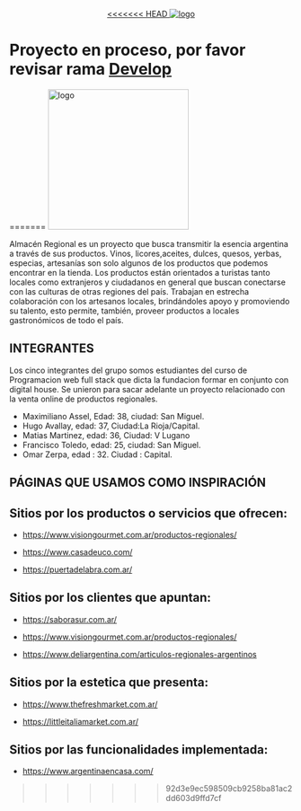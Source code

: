 <p align="center">
  <a href=https://github.com/kinglobe/grupo_4_almacenRegional>
<<<<<<< HEAD
    <img src=https://github.com/kinglobe/grupo_4_almacenRegional/blob/ee540ae599a84a666455ff5c4059520bf7a71cf9/wireframes/logoAlmacen.png alt="logo">
  </a>
</p>

# Proyecto en proceso, por favor revisar rama [Develop](https://github.com/kinglobe/grupo_4_almacenRegional/tree/develop)
=======
    <img src=https://github.com/kinglobe/grupo_4_almacenRegional/blob/ee540ae599a84a666455ff5c4059520bf7a71cf9/wireframes/logoAlmacen.png alt="logo" width="250" height="250">
  </a>
</p>

Almacén Regional es un proyecto que busca transmitir la esencia argentina a través de sus productos. Vinos, licores,aceites, dulces, quesos, yerbas, especias, artesanías son solo algunos de los productos que podemos encontrar en la tienda.
Los productos están orientados a turistas tanto locales como extranjeros y ciudadanos en general que buscan conectarse con las culturas de otras regiones del país.
Trabajan en estrecha colaboración con los artesanos locales, brindándoles apoyo y promoviendo su talento, esto permite, también, proveer productos a locales gastronómicos de todo el país.

## INTEGRANTES
Los cinco integrantes del grupo somos estudiantes del curso de Programacion web full stack que dicta la fundacion formar en conjunto con digital house. Se unieron para sacar adelante un proyecto relacionado con la venta online de productos regionales.

- Maximiliano Assel, Edad: 38, ciudad: San Miguel.
- Hugo Avallay, edad: 37, Ciudad:La Rioja/Capital.
- Matias Martinez, edad: 36, Ciudad: V Lugano
- Francisco Toledo, edad: 25, ciudad: San Miguel.
- Omar Zerpa, edad : 32. Ciudad : Capital.


## PÁGINAS QUE USAMOS COMO INSPIRACIÓN

## Sitios por los productos o servicios que ofrecen:

- https://www.visiongourmet.com.ar/productos-regionales/

- https://www.casadeuco.com/

- https://puertadelabra.com.ar/


## Sitios por los clientes que apuntan:

- https://saborasur.com.ar/

- https://www.visiongourmet.com.ar/productos-regionales/ <!-- apunta a un publico en general, tratando de llegar al turista y competir en el mercado interno -->

- https://www.deliargentina.com/articulos-regionales-argentinos <!-- apunta a un publico en general, tratando de llegar al turista y competir en el mercado interno -->


## Sitios por la estetica que presenta:

- https://www.thefreshmarket.com.ar/

- https://littleitaliamarket.com.ar/

## Sitios por las funcionalidades implementada:

- https://www.argentinaencasa.com/

>>>>>>> 92d3e9ec598509cb9258ba81ac2dd603d9ffd7cf
